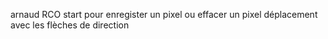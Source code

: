 arnaud RCO
start pour enregister un pixel ou effacer un pixel
déplacement avec les flèches de direction
